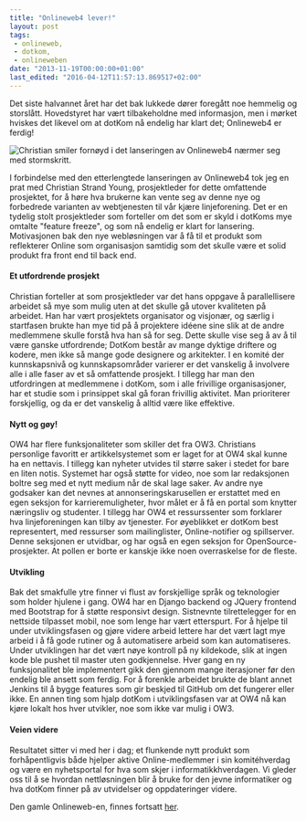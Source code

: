 ```yaml
---
title: "Onlineweb4 lever!"
layout: post
tags: 
 - onlineweb,
 - dotkom,
 - onlineweben
date: "2013-11-19T00:00:00+01:00"
last_edited: "2016-04-12T11:57:13.869517+02:00"
---
```

Det siste halvannet året har det bak lukkede dører foregått noe hemmelig og storslått. Hovedstyret har vært tilbakeholdne med informasjon, men i mørket hviskes det likevel om at dotKom nå endelig har klart det; Onlineweb4 er ferdig!

![Christian smiler fornøyd i det lanseringen av Onlineweb4 nærmer seg med stormskritt.](https://online.ntnu.no/media/images/responsive/c75882e6-2aeb-4843-990d-87cd1813939b.jpeg)

I forbindelse med den etterlengtede lanseringen av Onlineweb4 tok jeg en prat med Christian Strand Young, prosjektleder for dette omfattende prosjektet, for å høre hva brukerne kan vente seg av denne nye og forbedrede varianten av webtjenesten til vår kjære linjeforening. Det er en tydelig stolt prosjektleder som forteller om det som er skyld i dotKoms mye omtalte "feature freeze", og som nå endelig er klart for lansering. Motivasjonen bak den nye webløsningen var å få til et produkt som reflekterer Online som organisasjon samtidig som det skulle være et solid produkt fra front end til back end.

#### Et utfordrende prosjekt
Christian forteller at som prosjektleder var det hans oppgave å parallellisere arbeidet så mye som mulig uten at det skulle gå utover kvaliteten på arbeidet. Han har vært prosjektets organisator og visjonær, og særlig i startfasen brukte han mye tid på å projektere idéene sine slik at de andre medlemmene skulle forstå hva han så for seg. Dette skulle vise seg å av å til være ganske utfordrende; DotKom består av mange dyktige driftere og kodere, men ikke så mange gode designere og arkitekter. I en komité der kunnskapsnivå og kunnskapsområder varierer er det vanskelig å involvere alle i alle faser av et så omfattende prosjekt. I tillegg har man den utfordringen at medlemmene i dotKom, som i alle frivillige organisasjoner, har et studie som i prinsippet skal gå foran frivillig aktivitet. Man prioriterer forskjellig, og da er det vanskelig å alltid være like effektive.

#### Nytt og gøy! 
OW4 har flere funksjonaliteter som skiller det fra OW3. Christians personlige favoritt er artikkelsystemet som er laget for at OW4 skal kunne ha en nettavis. I tillegg kan nyheter utvides til større saker i stedet for bare en liten notis. Systemet har også støtte for video, noe som lar redaksjonen boltre seg med et nytt medium når de skal lage saker. Av andre nye godsaker kan det nevnes at annonseringskarusellen er erstattet med en egen seksjon for karrieremuligheter, hvor målet er å få en portal som knytter næringsliv og studenter. I tillegg har OW4 et ressurssenter som forklarer hva linjeforeningen kan tilby av tjenester. For øyeblikket er dotKom best representert, med ressurser som mailinglister, Online-notifier og spillserver. Denne seksjonen er utvidbar, og har også en egen seksjon for OpenSource-prosjekter. At pollen er borte er kanskje ikke noen overraskelse for de fleste.

#### Utvikling
Bak det smakfulle ytre finner vi flust av forskjellige språk og teknologier som holder hjulene i gang. OW4 har en Django backend og JQuery frontend med Bootstrap for å støtte responsivt design. Sistnevnte tilrettelegger for en nettside tilpasset mobil, noe som lenge har vært etterspurt. For å hjelpe til under utviklingsfasen og gjøre videre arbeid lettere har det vært lagt mye arbeid i å få gode rutiner og å automatisere arbeid som kan automatiseres. Under utviklingen har det vært nøye kontroll på ny kildekode, slik at ingen kode ble pushet til master uten godkjennelse. Hver gang en ny funksjonalitet ble implementert gikk den gjennom mange iterasjoner før den endelig ble ansett som ferdig. For å forenkle arbeidet brukte de blant annet Jenkins til å bygge features som gir beskjed til GitHub om det fungerer eller ikke. En annen ting som hjalp dotKom i utviklingsfasen var at OW4 nå kan kjøre lokalt hos hver utvikler, noe som ikke var mulig i OW3.

#### Veien videre
Resultatet sitter vi med her i dag; et flunkende nytt produkt som forhåpentligvis både hjelper aktive Online-medlemmer i sin komitéhverdag og være en nyhetsportal for hva som skjer i informatikkhverdagen. Vi gleder oss til å se hvordan nettløsningen blir å bruke for den jevne informatiker og hva dotKom finner på av utvidelser og oppdateringer videre.

Den gamle Onlineweb-en, finnes fortsatt [her](https://old.online.ntnu.no).